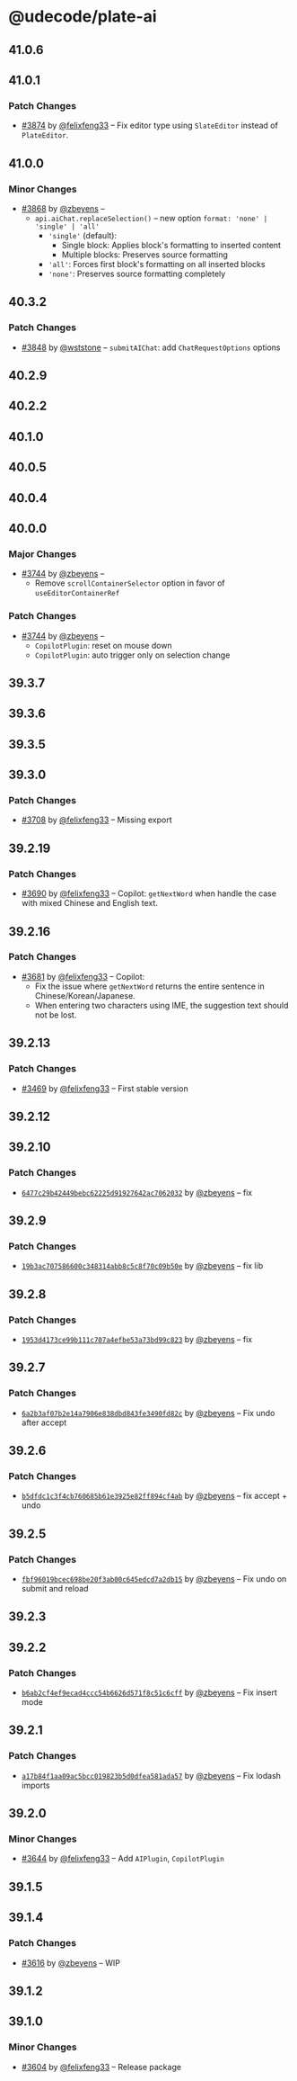 # @udecode/plate-ai

## 41.0.6

## 41.0.1

### Patch Changes

- [#3874](https://github.com/udecode/plate/pull/3874) by [@felixfeng33](https://github.com/felixfeng33) – Fix editor type using `SlateEditor` instead of `PlateEditor`.

## 41.0.0

### Minor Changes

- [#3868](https://github.com/udecode/plate/pull/3868) by [@zbeyens](https://github.com/zbeyens) –
  - `api.aiChat.replaceSelection()` – new option `format: 'none' | 'single' | 'all'`
    - `'single'` (default):
      - Single block: Applies block's formatting to inserted content
      - Multiple blocks: Preserves source formatting
    - `'all'`: Forces first block's formatting on all inserted blocks
    - `'none'`: Preserves source formatting completely

## 40.3.2

### Patch Changes

- [#3848](https://github.com/udecode/plate/pull/3848) by [@wststone](https://github.com/wststone) – `submitAIChat`: add `ChatRequestOptions` options

## 40.2.9

## 40.2.2

## 40.1.0

## 40.0.5

## 40.0.4

## 40.0.0

### Major Changes

- [#3744](https://github.com/udecode/plate/pull/3744) by [@zbeyens](https://github.com/zbeyens) –
  - Remove `scrollContainerSelector` option in favor of `useEditorContainerRef`

### Patch Changes

- [#3744](https://github.com/udecode/plate/pull/3744) by [@zbeyens](https://github.com/zbeyens) –
  - `CopilotPlugin`: reset on mouse down
  - `CopilotPlugin`: auto trigger only on selection change

## 39.3.7

## 39.3.6

## 39.3.5

## 39.3.0

### Patch Changes

- [#3708](https://github.com/udecode/plate/pull/3708) by [@felixfeng33](https://github.com/felixfeng33) – Missing export

## 39.2.19

### Patch Changes

- [#3690](https://github.com/udecode/plate/pull/3690) by [@felixfeng33](https://github.com/felixfeng33) – Copilot: `getNextWord` when handle the case with mixed Chinese and English text.

## 39.2.16

### Patch Changes

- [#3681](https://github.com/udecode/plate/pull/3681) by [@felixfeng33](https://github.com/felixfeng33) – Copilot:
  - Fix the issue where `getNextWord` returns the entire sentence in Chinese/Korean/Japanese.
  - When entering two characters using IME, the suggestion text should not be lost.

## 39.2.13

### Patch Changes

- [#3469](https://github.com/udecode/plate/pull/3469) by [@felixfeng33](https://github.com/felixfeng33) – First stable version

## 39.2.12

## 39.2.10

### Patch Changes

- [`6477c29b42449bebc62225d91927642ac7062032`](https://github.com/udecode/plate/commit/6477c29b42449bebc62225d91927642ac7062032) by [@zbeyens](https://github.com/zbeyens) – fix

## 39.2.9

### Patch Changes

- [`19b3ac707586600c348314abb8c5c8f70c09b50e`](https://github.com/udecode/plate/commit/19b3ac707586600c348314abb8c5c8f70c09b50e) by [@zbeyens](https://github.com/zbeyens) – fix lib

## 39.2.8

### Patch Changes

- [`1953d4173ce99b111c707a4efbe53a73bd99c823`](https://github.com/udecode/plate/commit/1953d4173ce99b111c707a4efbe53a73bd99c823) by [@zbeyens](https://github.com/zbeyens) – fix

## 39.2.7

### Patch Changes

- [`6a2b3af07b2e14a7906e838dbd843fe3490fd82c`](https://github.com/udecode/plate/commit/6a2b3af07b2e14a7906e838dbd843fe3490fd82c) by [@zbeyens](https://github.com/zbeyens) – Fix undo after accept

## 39.2.6

### Patch Changes

- [`b5dfdc1c3f4cb760685b61e3925e82ff894cf4ab`](https://github.com/udecode/plate/commit/b5dfdc1c3f4cb760685b61e3925e82ff894cf4ab) by [@zbeyens](https://github.com/zbeyens) – fix accept + undo

## 39.2.5

### Patch Changes

- [`fbf96019bcec698be20f3ab00c645edcd7a2db15`](https://github.com/udecode/plate/commit/fbf96019bcec698be20f3ab00c645edcd7a2db15) by [@zbeyens](https://github.com/zbeyens) – Fix undo on submit and reload

## 39.2.3

## 39.2.2

### Patch Changes

- [`b6ab2cf4ef9ecad4ccc54b6626d571f8c51c6cff`](https://github.com/udecode/plate/commit/b6ab2cf4ef9ecad4ccc54b6626d571f8c51c6cff) by [@zbeyens](https://github.com/zbeyens) – Fix insert mode

## 39.2.1

### Patch Changes

- [`a17b84f1aa09ac5bcc019823b5d0dfea581ada57`](https://github.com/udecode/plate/commit/a17b84f1aa09ac5bcc019823b5d0dfea581ada57) by [@zbeyens](https://github.com/zbeyens) – Fix lodash imports

## 39.2.0

### Minor Changes

- [#3644](https://github.com/udecode/plate/pull/3644) by [@felixfeng33](https://github.com/felixfeng33) – Add `AIPlugin`, `CopilotPlugin`

## 39.1.5

## 39.1.4

### Patch Changes

- [#3616](https://github.com/udecode/plate/pull/3616) by [@zbeyens](https://github.com/zbeyens) – WIP

## 39.1.2

## 39.1.0

### Minor Changes

- [#3604](https://github.com/udecode/plate/pull/3604) by [@felixfeng33](https://github.com/felixfeng33) – Release package
